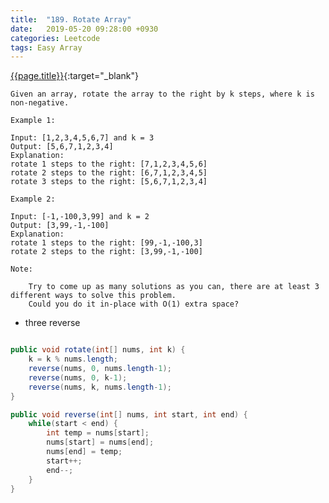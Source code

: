 ```yaml
---
title:  "189. Rotate Array"
date:   2019-05-20 09:28:00 +0930
categories: Leetcode
tags: Easy Array
---
```


[{{page.title}}](https://leetcode.com/problems/rotate-array/){:target="_blank"}

    Given an array, rotate the array to the right by k steps, where k is non-negative.

    Example 1:

    Input: [1,2,3,4,5,6,7] and k = 3
    Output: [5,6,7,1,2,3,4]
    Explanation:
    rotate 1 steps to the right: [7,1,2,3,4,5,6]
    rotate 2 steps to the right: [6,7,1,2,3,4,5]
    rotate 3 steps to the right: [5,6,7,1,2,3,4]

    Example 2:

    Input: [-1,-100,3,99] and k = 2
    Output: [3,99,-1,-100]
    Explanation:
    rotate 1 steps to the right: [99,-1,-100,3]
    rotate 2 steps to the right: [3,99,-1,-100]

    Note:

        Try to come up as many solutions as you can, there are at least 3 different ways to solve this problem.
        Could you do it in-place with O(1) extra space?


* three reverse

```java

public void rotate(int[] nums, int k) {
    k = k % nums.length;
    reverse(nums, 0, nums.length-1);
    reverse(nums, 0, k-1);
    reverse(nums, k, nums.length-1);
}

public void reverse(int[] nums, int start, int end) {
    while(start < end) {
        int temp = nums[start];
        nums[start] = nums[end];
        nums[end] = temp;
        start++;
        end--;
    }
}
```
